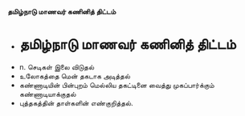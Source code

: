 **தமிழ்நாடு மாணவர் கணினித் திட்டம்**
- # தமிழ்நாடு மாணவர் கணினித் திட்டம்
- n. செடிகள் இலை விடுதல்
- உலோகத்தை மென் தகடாக அடித்தல்
- கண்ணாடியின் பின்புறம் மெல்லிய தகட்டினை வைத்து முகப்பார்க்கும் கண்ணாடியாக்குதல்
- புத்தகத்தின் தாள்களின் எண்குறித்தல்.

